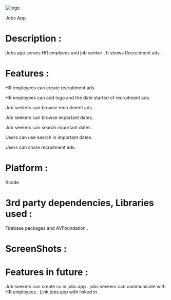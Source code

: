 


![logo](https://user-images.githubusercontent.com/92252816/150367972-a6201891-45f6-4b5b-b43c-5d7107d0c124.jpg)



Jobs App 


# Description :

Jobs app serves HR emplyees and job seeker , It shows Recruitment ads.

# Features :

HR employees can create recruitment ads.

HR employees can add logo and the date started of recruitment ads.

Job seekers can browse recruitment ads.

Job seekers can browse important dates.

Job seekers can search important dates.

Users can use search in important dates.

Users can share recruitment ads.

# Platform :

Xcode 

# 3rd party dependencies, Libraries used :

Firebase packages and AVFoundation .

# ScreenShots :


# Features in future :

Job seekers can create cv in jobs app .
jobs seekers can communicate with HR employees .
Link jobs app with linked in .

